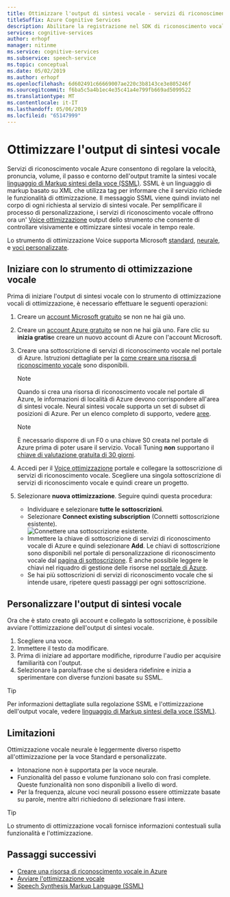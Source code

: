 ```yaml
---
title: Ottimizzare l'output di sintesi vocale - servizi di riconoscimento vocale
titleSuffix: Azure Cognitive Services
description: Abilitare la registrazione nel SDK di riconoscimento vocale.
services: cognitive-services
author: erhopf
manager: nitinme
ms.service: cognitive-services
ms.subservice: speech-service
ms.topic: conceptual
ms.date: 05/02/2019
ms.author: erhopf
ms.openlocfilehash: 6d602491c66669007ae220c3b8143ce3e805246f
ms.sourcegitcommit: f6ba5c5a4b1ec4e35c41a4e799fb669ad5099522
ms.translationtype: MT
ms.contentlocale: it-IT
ms.lasthandoff: 05/06/2019
ms.locfileid: "65147999"
---
```

# <a name="fine-tune-text-to-speech-output"></a>Ottimizzare l'output di sintesi vocale

Servizi di riconoscimento vocale Azure consentono di regolare la velocità, pronuncia, volume, il passo e contorno dell'output tramite la sintesi vocale [linguaggio di Markup sintesi della voce (SSML)](speech-synthesis-markup.md). SSML è un linguaggio di markup basato su XML che utilizza tag per informare che il servizio richiede le funzionalità di ottimizzazione. Il messaggio SSML viene quindi inviato nel corpo di ogni richiesta al servizio di sintesi vocale. Per semplificare il processo di personalizzazione, i servizi di riconoscimento vocale offrono ora un' [Voice ottimizzazione](https://aka.ms/voicetuning) output dello strumento che consente di controllare visivamente e ottimizzare sintesi vocale in tempo reale.

Lo strumento di ottimizzazione Voice supporta Microsoft [standard](language-support.md#standard-voices), [neurale](language-support.md#text-to-speech), e [voci personalizzate](how-to-customize-voice-font.md).

## <a name="get-started-with-the-voice-tuning-tool"></a>Iniziare con lo strumento di ottimizzazione vocale

Prima di iniziare l'output di sintesi vocale con lo strumento di ottimizzazione vocali di ottimizzazione, è necessario effettuare le seguenti operazioni:

1. Creare un [account Microsoft gratuito](https://account.microsoft.com/account) se non ne hai già uno.
2. Creare un [account Azure gratuito](https://azure.microsoft.com/en-us/free/) se non ne hai già uno. Fare clic su **inizia gratis**e creare un nuovo account di Azure con l'account Microsoft.

3. Creare una sottoscrizione di servizi di riconoscimento vocale nel portale di Azure. Istruzioni dettagliate per la [come creare una risorsa di riconoscimento vocale](https://docs.microsoft.com/en-us/azure/cognitive-services/speech-service/get-started#create-a-speech-resource-in-azure) sono disponibili.
   >[!NOTE]
   >Quando si crea una risorsa di riconoscimento vocale nel portale di Azure, le informazioni di località di Azure devono corrispondere all'area di sintesi vocale. Neural sintesi vocale supporta un set di subset di posizioni di Azure. Per un elenco completo di supporto, vedere [aree](regions.md#text-to-speech).

   >[!NOTE]
   >È necessario disporre di un F0 o una chiave S0 creata nel portale di Azure prima di poter usare il servizio. Vocali Tuning **non** supportano il [chiave di valutazione gratuita di 30 giorni](https://review.docs.microsoft.com/en-us/azure/cognitive-services/speech-service/get-started?branch=release-build-cogserv-speech-services#free-trial).

4. Accedi per il [Voice ottimizzazione](https://aka.ms/voicetuning) portale e collegare la sottoscrizione di servizi di riconoscimento vocale. Scegliere una singola sottoscrizione di servizi di riconoscimento vocale e quindi creare un progetto.
5. Selezionare **nuova ottimizzazione**. Seguire quindi questa procedura:

   * Individuare e selezionare **tutte le sottoscrizioni**.  
   * Selezionare **Connect existing subscription** (Connetti sottoscrizione esistente).  
     ![Connettere una sottoscrizione esistente](./media/custom-voice/custom-voice-connect-subscription.png).
   * Immettere la chiave di sottoscrizione di servizi di riconoscimento vocale di Azure e quindi selezionare **Add**. Le chiavi di sottoscrizione sono disponibili nel portale di personalizzazione di riconoscimento vocale dal [pagina di sottoscrizione](https://go.microsoft.com/fwlink/?linkid=2090458). È anche possibile leggere le chiavi nel riquadro di gestione delle risorse nel [portale di Azure](https://portal.azure.com/). 
   * Se hai più sottoscrizioni di servizi di riconoscimento vocale che si intende usare, ripetere questi passaggi per ogni sottoscrizione.

## <a name="customize-the-text-to-speech-output"></a>Personalizzare l'output di sintesi vocale

Ora che è stato creato gli account e collegato la sottoscrizione, è possibile avviare l'ottimizzazione dell'output di sintesi vocale.

1. Scegliere una voce.
2. Immettere il testo da modificare.
3. Prima di iniziare ad apportare modifiche, riprodurre l'audio per acquisire familiarità con l'output.
4. Selezionare la parola/frase che si desidera ridefinire e inizia a sperimentare con diverse funzioni basate su SSML.

>[!TIP]
> Per informazioni dettagliate sulla regolazione SSML e l'ottimizzazione dell'output vocale, vedere [linguaggio di Markup sintesi della voce (SSML)](speech-synthesis-markup.md).

## <a name="limitations"></a>Limitazioni

Ottimizzazione vocale neurale è leggermente diverso rispetto all'ottimizzazione per la voce Standard e personalizzate.

* Intonazione non è supportata per la voce neurale.
* Funzionalità del passo e volume funzionano solo con frasi complete. Queste funzionalità non sono disponibili a livello di word.
* Per la frequenza, alcune voci neurali possono essere ottimizzate basate su parole, mentre altri richiedono di selezionare frasi intere.

> [!TIP]
> Lo strumento di ottimizzazione vocali fornisce informazioni contestuali sulla funzionalità e l'ottimizzazione.

## <a name="next-steps"></a>Passaggi successivi
* [Creare una risorsa di riconoscimento vocale in Azure](https://docs.microsoft.com/en-us/azure/cognitive-services/speech-service/get-started#create-a-speech-resource-in-azure)
* [Avviare l'ottimizzazione vocale](https://speech.microsoft.com/app.html#/VoiceTuning)
* [Speech Synthesis Markup Language (SSML)](speech-synthesis-markup.md)
